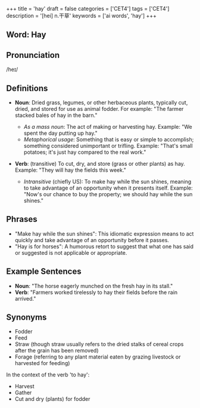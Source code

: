 +++
title = 'hay'
draft = false
categories = ['CET4']
tags = ['CET4']
description = '[hei] n.干草'
keywords = ['ai words', 'hay']
+++

## Word: Hay

## Pronunciation
/heɪ/

## Definitions
- **Noun**: Dried grass, legumes, or other herbaceous plants, typically cut, dried, and stored for use as animal fodder. For example: "The farmer stacked bales of hay in the barn."
  - _As a mass noun_: The act of making or harvesting hay. Example: "We spent the day putting up hay."
  - _Metaphorical usage_: Something that is easy or simple to accomplish; something considered unimportant or trifling. Example: "That's small potatoes; it's just hay compared to the real work."

- **Verb**: (transitive) To cut, dry, and store (grass or other plants) as hay. Example: "They will hay the fields this week."
  - _Intransitive_ (chiefly US): To make hay while the sun shines, meaning to take advantage of an opportunity when it presents itself. Example: "Now's our chance to buy the property; we should hay while the sun shines."

## Phrases
- "Make hay while the sun shines": This idiomatic expression means to act quickly and take advantage of an opportunity before it passes.
- "Hay is for horses": A humorous retort to suggest that what one has said or suggested is not applicable or appropriate.

## Example Sentences
- **Noun**: "The horse eagerly munched on the fresh hay in its stall."
- **Verb**: "Farmers worked tirelessly to hay their fields before the rain arrived."

## Synonyms
- Fodder
- Feed
- Straw (though straw usually refers to the dried stalks of cereal crops after the grain has been removed)
- Forage (referring to any plant material eaten by grazing livestock or harvested for feeding)

In the context of the verb 'to hay':
- Harvest
- Gather
- Cut and dry (plants) for fodder
